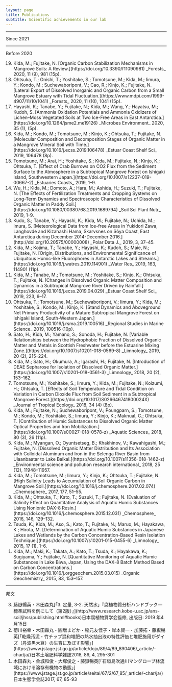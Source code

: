 ```yaml
---
layout: page
title: Publications
subtitle: Scientific achievements in our lab 
---
```


***
Since 2021

***
Before 2020

<ol reversed>
<li>Kida, M.; Fujitake, N. [Organic Carbon Stabilization Mechanisms in Mangrove Soils: A Review.](https://doi.org/10.3390/f11090981) _Forests_ 2020, 11 (9), 981 (15p).</li><li>Ohtsuka, T.; Onishi, T.; Yoshitake, S.; Tomotsune, M.; Kida, M.; Iimura, Y.; Kondo, M.; Suchewaboripont, V.; Cao, R.; Kinjo, K.; Fujitake, N. [Lateral Export of Dissolved Inorganic and Organic Carbon from a Small Mangrove Estuary with Tidal Fluctuation.](https://www.mdpi.com/1999-4907/11/10/1041) _Forests_ 2020, 11 (10), 1041 (15p).</li><li>Hayashi, K.; Tanabe, Y.; Fujitake, N.; Kida, M.; Wang, Y.; Hayatsu, M.; Kudoh, S. [Ammonia Oxidation Potentials and Ammonia Oxidizers of Lichen–Moss Vegetated Soils at Two Ice-Free Areas in East Antarctica.](https://doi.org/10.1264/jsme2.me19126) _Microbes Environment_ 2020, 35 (1), (5p).</li>
<li>Kida, M.; Kondo, M.; Tomotsune, M.; Kinjo, K.; Ohtsuka, T.; Fujitake, N. [Molecular Composition and Decomposition Stages of Organic Matter in a Mangrove Mineral Soil with Time.](https://doi.org/10.1016/j.ecss.2019.106478) _Estuar Coast Shelf Sci_ 2019, 106478 (8p).</li>
<li>Tomotsune, M.; Arai, H.; Yoshitake, S.; Kida, M.; Fujitake, N.; Kinjo, K.; Ohtsuka, T. [Effect of Crab Burrows on CO2 Flux from the Sediment Surface to the Atmosphere in a Subtropical Mangrove Forest on Ishigaki Island, Southwestern Japan.](https://doi.org/10.1007/s12237-019-00667-2) _Estuaries Coasts_ 2019, 1–9.</li>
<li>Wu, H.; Kida, M.; Domoto, A.; Hara, M.; Ashida, H.; Suzuki, T.; Fujitake, N. [The Effects of Fertilization Treatments and Cropping Systems on Long-Term Dynamics and Spectroscopic Characteristics of Dissolved Organic Matter in Paddy Soil.](https://doi.org/10.1080/00380768.2019.1689794) _Soil Sci Plant Nutr_ 2019, 1–9.</li>
<li>Kudo, S.; Tanabe, Y.; Hayashi, K.; Kida, M.; Fujitake, N.; Uchida, M.; Imura, S. [Meteorological Data from Ice-free Areas in Yukidori Zawa, Langhovde and Kizahashi Hama, Skarvsnes on Sôya Coast, East Antarctica during December 2014-December 2016.](http://doi.org/10.20575/00000008) _Polar Data J._ 2019, 3, 37–45.</li>
<li>Kida, M.; Kojima, T.; Tanabe, Y.; Hayashi, K.; Kudoh, S.; Maie, N.; Fujitake, N. [Origin, Distributions, and Environmental Significance of Ubiquitous Humic-like Fluorophores in Antarctic Lakes and Streams.](https://doi.org/10.1016/j.watres.2019.114901) _Water Res_ 2019, 163, 114901 (11p).</li>
<li>Kida, M.; Tanabe, M.; Tomotsune, M.; Yoshitake, S.; Kinjo, K.; Ohtsuka, T.; Fujitake, N. [Changes in Dissolved Organic Matter Composition and Dynamics in a Subtropical Mangrove River Driven by Rainfall.](https://doi.org/10.1016/j.ecss.2019.04.029) _Estuar Coast Shelf Sci_ 2019, 223, 6–17.</li>
<li>Ohtsuka, T.; Tomotsune, M.; Suchewaboripont, V.; Iimura, Y.; Kida, M.; Yoshitake, S.; Kondo, M.; Kinjo, K. [Stand Dynamics and Aboveground Net Primary Productivity of a Mature Subtropical Mangrove Forest on Ishigaki Island, South-Western Japan.](https://doi.org/10.1016/j.rsma.2019.100516) _Regional Studies in Marine Science_ 2019, 100516 (10p).</li>
<li>Sato, H.; Kida, M.; Yamano, S.; Sonoda, H.; Fujitake, N. [Variable Relationships between the Hydrophobic Fraction of Dissolved Organic Matter and Metals in Scottish Freshwater before the Estuarine Mixing Zone.](https://doi.org/10.1007/s10201-018-0569-8) _Limnology_ 2019, 20 (2), 215–224.</li>
<li>Kida, M.; Sato, H.; Okumura, A.; Igarashi, H.; Fujitake, N. [Introduction of DEAE Sepharose for Isolation of Dissolved Organic Matter.](https://doi.org/10.1007/s10201-018-0561-3) _Limnology_ 2018, 20 (2), 153–162.</li>
<li>Tomotsune, M.; Yoshitake, S.; Iimura, Y.; Kida, M.; Fujitake, N.; Koizumi, H.; Ohtsuka, T. [Effects of Soil Temperature and Tidal Condition on Variation in Carbon Dioxide Flux from Soil Sediment in a Subtropical Mangrove Forest.](https://doi.org/10.1017/S026646741800024X) _Journal of Tropical Ecology_ 2018, 34 (4) (8p).</li>
<li>Kida, M.; Fujitake, N.; Suchewaboripont, V.; Poungparn, S.; Tomotsune, M.; Kondo, M.; Yoshitake, S.; Iimura, Y.; Kinjo, K.; Maknual, C.; Ohtsuka, T. [Contribution of Humic Substances to Dissolved Organic Matter Optical Properties and Iron Mobilization.](https://doi.org/10.1007/s00027-018-0578-z) _Aquatic Sciences_ 2018, 80 (3), 26 (11p).</li>
<li>Kida, M.; Myangan, O.; Oyuntsetseg, B.; Khakhinov, V.; Kawahigashi, M.; Fujitake, N. [Dissolved Organic Matter Distribution and Its Association with Colloidal Aluminum and Iron in the Selenga River Basin from Ulaanbaatar to Lake Baikal.](https://doi.org/10.1007/s11356-018-1462-z) _Environmental science and pollution research international_ 2018, 25 (12), 11948–11957.</li>
<li>Kida, M.; Tomotsune, M.; Iimura, Y.; Kinjo, K.; Ohtsuka, T.; Fujitake, N. [High Salinity Leads to Accumulation of Soil Organic Carbon in Mangrove Soil.](https://doi.org/10.1016/j.chemosphere.2017.02.074) _Chemosphere_ 2017, 177, 51–55.</li>
<li>Kida, M.; Ohtsuka, T.; Kato, T.; Suzuki, T.; Fujitake, N. [Evaluation of Salinity Effect on Quantitative Analysis of Aquatic Humic Substances Using Nonionic DAX-8 Resin.](https://doi.org/10.1016/j.chemosphere.2015.12.031) _Chemosphere_ 2016, 146, 129–132.</li>
<li>Tsuda, K.; Kida, M.; Aso, S.; Kato, T.; Fujitake, N.; Maruo, M.; Hayakawa, K.; Hirota, M. [Determination of Aquatic Humic Substances in Japanese Lakes and Wetlands by the Carbon Concentration-Based Resin Isolation Technique.](https://doi.org/10.1007/s10201-015-0455-6) _Limnology_ 2015, 17 (1), 1–6.</li>
<li>Kida, M.; Maki, K.; Takata, A.; Kato, T.; Tsuda, K.; Hayakawa, K.; Sugiyama, Y.; Fujitake, N. [Quantitative Monitoring of Aquatic Humic Substances in Lake Biwa, Japan, Using the DAX-8 Batch Method Based on Carbon Concentrations.](https://doi.org/10.1016/j.orggeochem.2015.03.015) _Organic Geochemistry_ 2015, 83, 153–157.</li>
</ol>

***
邦文

<ol reversed>
<li>藤嶽暢英・木田森丸[「3. 定量, 3-2. 天然水」『腐植物質分析ハンドブック―標準試料を例にして（第2版）』](http://www.research.kobe-u.ac.jp/ans-soil/jhss/publishing.html#books)日本腐植物質学会監修, 出版日: 2019 年4月15日</li>
<li>菊川裕幸・木田森丸・圓増まどか・稲元友佳子・岸本賢一・加藤拓・藤嶽暢英[「乾燥汚泥・竹チップ混和堆肥の熱水抽出液の特性評価と堆肥施用がダイズ（丹波黒大豆）の生育に及ぼす影響」](https://www.jstage.jst.go.jp/article/dojo/89/4/89_890406/_article/-char/ja/)日本土壌肥料学雑誌2018, 89, 4, 295-301</li>
<li>木田森丸・金城和俊・大塚俊之・藤嶽暢英[「石垣島吹通川マングローブ林流域における溶存有機物の動態」](https://www.jstage.jst.go.jp/article/seitai/67/2/67_85/_article/-char/ja/)日本生態学会誌2017, 67, 85-93</li>
</ol>
